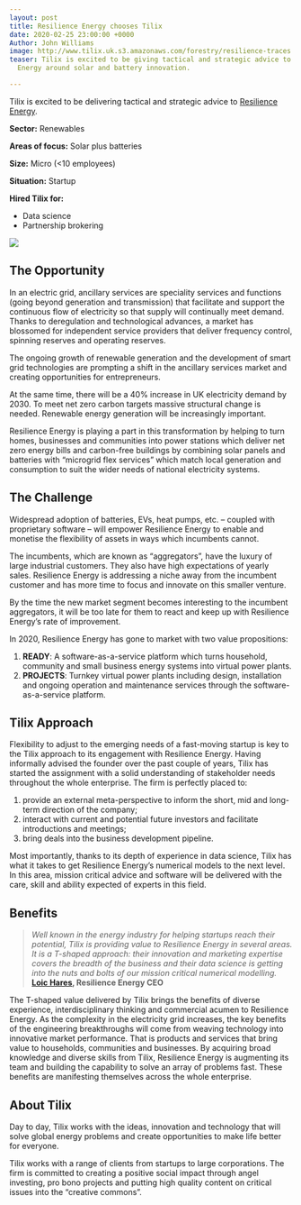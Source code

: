 ```yaml
---
layout: post
title: Resilience Energy chooses Tilix
date: 2020-02-25 23:00:00 +0000
Author: John Williams
image: http://www.tilix.uk.s3.amazonaws.com/forestry/resilience-traces.png
teaser: Tilix is excited to be giving tactical and strategic advice to Resilience
  Energy around solar and battery innovation.

---
```

Tilix is excited to be delivering tactical and strategic advice to [Resilience Energy](https://www.resilienceenergy.co.uk).

**Sector:** Renewables

**Areas of focus:** Solar plus batteries

**Size:** Micro (<10 employees)

**Situation:** Startup

**Hired Tilix for:**

* Data science
* Partnership brokering

![](http://www.tilix.uk.s3.amazonaws.com/forestry/resilience-traces.png)

## The Opportunity

In an electric grid, ancillary services are speciality services and functions (going beyond generation and transmission) that facilitate and support the continuous flow of electricity so that supply will continually meet demand. Thanks to deregulation and technological advances, a market has blossomed for independent service providers that deliver frequency control, spinning reserves and operating reserves.

The ongoing growth of renewable generation and the development of smart grid technologies are prompting a shift in the ancillary services market and creating opportunities for entrepreneurs.

At the same time, there will be a 40% increase in UK electricity demand by 2030. To meet net zero carbon targets massive structural change is needed. Renewable energy generation will be increasingly important.

Resilience Energy is playing a part in this transformation by helping to turn homes, businesses and communities into power stations which deliver net zero energy bills and carbon-free buildings by combining solar panels and batteries with “microgrid flex services” which match local generation and consumption to suit the wider needs of national electricity systems.

## The Challenge

Widespread adoption of batteries, EVs, heat pumps, etc. – coupled with proprietary software – will empower Resilience Energy to enable and monetise the flexibility of assets in ways which incumbents cannot.

The incumbents, which are known as “aggregators”, have the luxury of large industrial customers. They also have high expectations of yearly sales. Resilience Energy is addressing a niche away from the incumbent customer and has more time to focus and innovate on this smaller venture.

By the time the new market segment becomes interesting to the incumbent aggregators, it will be too late for them to react and keep up with Resilience Energy’s rate of improvement.

In 2020, Resilience Energy has gone to market with two value propositions:

1. **READY**: A software-as-a-service platform which turns household, community and small business energy systems into virtual power plants.
2. **PROJECTS**: Turnkey virtual power plants including design, installation and ongoing operation and maintenance services through the software-as-a-service platform.

## Tilix Approach

Flexibility to adjust to the emerging needs of a fast-moving startup is key to the Tilix approach to its engagement with Resilience Energy. Having informally advised the founder over the past couple of years, Tilix has started the assignment with a solid understanding of stakeholder needs throughout the whole enterprise. The firm is perfectly placed to:

1. provide an external meta-perspective to inform the short, mid and long-term direction of the company;
2. interact with current and potential future investors and facilitate introductions and meetings;
3. bring deals into the business development pipeline.

Most importantly, thanks to its depth of experience in data science, Tilix has what it takes to get Resilience Energy’s numerical models to the next level. In this area, mission critical advice and software will be delivered with the care, skill and ability expected of experts in this field.

## Benefits

> _Well known in the energy industry for helping startups reach their potential, Tilix is providing value to Resilience Energy in several areas. It is a T-shaped approach: their innovation and marketing expertise covers the breadth of the business and their data science is getting into the nuts and bolts of our mission critical numerical modelling._ [**Loic Hares**](https://www.linkedin.com/in/loic-hares/)**, Resilience Energy CEO**

The T-shaped value delivered by Tilix brings the benefits of diverse experience, interdisciplinary thinking and commercial acumen to Resilience Energy. As the complexity in the electricity grid increases, the key benefits of the engineering breakthroughs will come from weaving technology into innovative market performance. That is products and services that bring value to households, communities and businesses. By acquiring broad knowledge and diverse skills from Tilix, Resilience Energy is augmenting its team and building the capability to solve an array of problems fast. These benefits are manifesting themselves across the whole enterprise.

## About Tilix

Day to day, Tilix works with the ideas, innovation and technology that will solve global energy problems and create opportunities to make life better for everyone.

Tilix works with a range of clients from startups to large corporations. The firm is committed to creating a positive social impact through angel investing, pro bono projects and putting high quality content on critical issues into the “creative commons”.